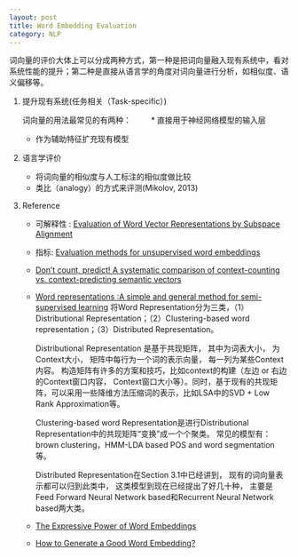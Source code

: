 ```yaml
---
layout: post
title: Word Embedding Evaluation
category: NLP
---
```

词向量的评价大体上可以分成两种方式，第一种是把词向量融入现有系统中，看对系统性能的提升；第二种是直接从语言学的角度对词向量进行分析，如相似度、语义偏移等。
1. 提升现有系统(任务相关（Task-specific）)

	词向量的用法最常见的有两种：
　　	* 直接用于神经网络模型的输入层
	* 作为辅助特征扩充现有模型
2. 语言学评价

	* 将词向量的相似度与人工标注的相似度做比较
	* 类比（analogy）的方式来评测(Mikolov, 2013)
3. Reference

	* 可解释性 : [Evaluation of Word Vector Representations by Subspace Alignment](http://www.cs.cmu.edu/~ytsvetko/papers/qvec.pdf)
	* 指标: [Evaluation methods for unsupervised word embeddings](http://aclweb.org/anthology//D/D15/D15-1036.pdf)
	* [Don’t count, predict! A systematic comparison of context-counting vs. context-predicting semantic vectors](http://clic.cimec.unitn.it/marco/publications/acl2014/baroni-etal-countpredict-acl2014.pdf)
	* [Word representations :A simple and general method for semi-supervised learning](http://people.cs.pitt.edu/~huynv/research/deep-nets/Word%20representations%20a%20simple%20and%20general%20method%20for%20semi-supervised%20learning.pdf)
		将Word Representation分为三类，（1）Distributional Representation；（2）Clustering-based word representation；（3）Distributed Representation。

		Distributional Representation 是基于共现矩阵， 其中为词表大小， 为Context大小， 矩阵中每行为一个词的表示向量， 每一列为某些Context内容。 构造矩阵有许多的方案和技巧，比如context的构建（左边 or 右边的Context窗口内容， Context窗口大小等）。同时，基于现有的共现矩阵，可以采用一些降维方法压缩词的表示，比如LSA中的SVD + Low Rank Approximation等。

		Clustering-based word Representation是进行Distributional Representation中的共现矩阵“变换”成一个个聚类。 常见的模型有：brown clustering，HMM-LDA based POS and word segmentation等。

		Distributed Representation在Section 3.1中已经讲到， 现有的词向量表示都可以归到此类中， 这类模型到现在已经提出了好几十种， 主要是Feed Forward Neural Network based和Recurrent Neural Network based两大类。
	* [The Expressive Power of Word Embeddings](https://arxiv.org/pdf/1301.3226.pdf)
	* [How to Generate a Good Word Embedding?](https://arxiv.org/pdf/1507.05523.pdf)